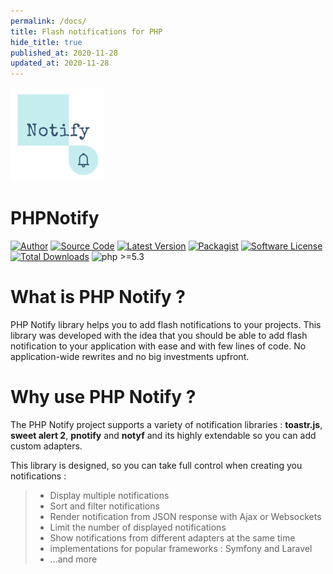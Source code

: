 ```yaml
---
permalink: /docs/
title: Flash notifications for PHP
hide_title: true
published_at: 2020-11-28
updated_at: 2020-11-28
---
```


<div class="text-center mb-8 max-w-md">
    <img id="logo" src="/static/php-notify.png" height="150px" width="150px" alt="PHP Notify">
    <h1 class="text-grey-darkest mt-1">
        PHP<span class="text-red">Notify</span>
    </h1>
</div>

[![Author](https://img.shields.io/badge/author-@yoeunes-blue.svg)](https://www.linkedin.com/in/younes-khoubza/)
[![Source Code](https://img.shields.io/badge/source-php--notify/notify-blue.svg?style=flat-square)](https://github.com/php-notify/notify)
[![Latest Version](https://img.shields.io/github/tag/php-notify/notify.svg)](https://github.com/php-notify/notify/releases)
[![Packagist](https://img.shields.io/badge/packagist-php--notify/notify-orange.svg?style=flat-square)](https://packagist.org/packages/php-notify/notify)
[![Software License](https:////img.shields.io/badge/license-MIT-brightgreen.svg)](https://github.com/php-notify/notify/blob/master/LICENSE)
[![Total Downloads](https://img.shields.io/packagist/dt/php-notify/notify.svg)](https://packagist.org/packages/php-notify/notify)
![php >=5.3](https://img.shields.io/packagist/php-v/php-notify/notify.svg?style=flat-square)


# What is PHP Notify ?

PHP Notify library helps you to add flash notifications to your projects. 
This library was developed with the idea that you should
be able to add flash notification to your application with ease and with few lines of code. No application-wide
rewrites and no big investments upfront.

# Why use PHP Notify ?

The PHP Notify project supports a variety of notification libraries : __toastr.js__, __sweet alert 2__, __pnotify__ and __notyf__
and its highly extendable so you can add custom adapters.

This library is designed, so you can take full control when creating you notifications :

> * Display multiple notifications
> * Sort and filter notifications
> * Render notification from JSON response with Ajax or Websockets
> * Limit the number of displayed notifications
> * Show notifications from different adapters at the same time
> * implementations for popular frameworks : Symfony and Laravel
> * ...and more